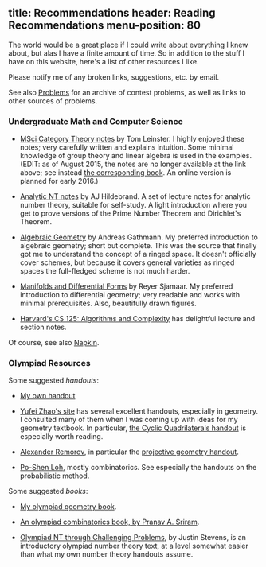 title: Recommendations
header: Reading Recommendations
menu-position: 80
---

The world would be a great place if I could write about everything I knew about, but alas I have a finite amount of time.
So in addition to the stuff I have on this website, here's a list of other resources I like.

Please notify me of any broken links, suggestions, etc. by email.

See also [Problems](problems.html) for an archive of contest problems,
as well as links to other sources of problems.

### Undergraduate Math and Computer Science
* [MSci Category Theory notes](http://www.maths.ed.ac.uk/~tl/msci/) by Tom Leinster.
  I highly enjoyed these notes; very carefully written and explains intuition.
  Some minimal knowledge of group theory and linear algebra is used in the examples.
  (EDIT: as of August 2015, the notes are no longer available at the link above;
  see instead [the corresponding book](http://www.maths.ed.ac.uk/~tl/bct/).
  An online version is planned for early 2016.)
  
* [Analytic NT notes](http://www.math.illinois.edu/~hildebr/ant/) by AJ Hildebrand.
  A set of lecture notes for analytic number theory, suitable for self-study.
  A light introduction where you get to prove versions of the Prime Number Theorem and Dirichlet's Theorem.

* [Algebraic Geometry](http://www.mathematik.uni-kl.de/agag/mitglieder/professoren/gathmann/notes/alggeom/) by Andreas Gathmann.
  My preferred introduction to algebraic geometry; short but complete.
  This was the source that finally got me to understand the concept of a ringed space.
  It doesn't officially cover schemes, but because it covers general varieties as ringed spaces the full-fledged scheme is not much harder.

* [Manifolds and Differential Forms](http://www.math.cornell.edu/~sjamaar/manifolds/) by Reyer Sjamaar.
  My preferred introduction to differential geometry; very readable and works with minimal prerequisites.
  Also, beautifully drawn figures.

* [Harvard's CS 125: Algorithms and Complexity](http://people.seas.harvard.edu/~cs125/) has delightful lecture and section notes.

Of course, see also [Napkin](napkin.html).

### Olympiad Resources
Some suggested *handouts*:

* [My own handout](olympiad.html)

* [Yufei Zhao's site](http://yufeizhao.com/olympiad.html) has several excellent handouts, especially in geometry.
  I consulted many of them when I was coming up with ideas for my geometry textbook.
  In particular, [the Cyclic Quadrilaterals handout](http://yufeizhao.com/olympiad/cyclic_quad.pdf) is especially worth reading.

* [Alexander Remorov](http://www.mit.edu/~alexrem/Math%20Competitions.html), in particular the [projective geometry handout](http://www.mit.edu/~alexrem/ProjectiveGeometry.pdf).

* [Po-Shen Loh](http://math.cmu.edu/~ploh/olympiad.shtml), mostly combinatorics. See especially the handouts on the probabilistic method.

Some suggested *books*: 

* [My olympiad geometry book](geombook.html).

* [An olympiad combinatorics book, by Pranav A. Sriram](http://www.artofproblemsolving.com/community/c6h601134).

* [Olympiad NT through Challenging Problems](http://s3.amazonaws.com/aops-cdn.artofproblemsolving.com/resources/articles/olympiad-number-theory.pdf), by Justin Stevens,
  is an introductory olympiad number theory text, at a level somewhat easier than what my own number theory handouts assume.
